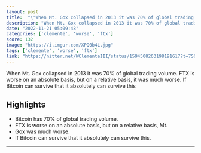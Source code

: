 ```yaml
---
layout: post
title:  "\"When Mt. Gox collapsed in 2013 it was 70% of global trading volume. FTX was only 10%. FTX is worse on an absolute basis, but on a relative basis, Mt. Gox was much worse. If Bitcoin can survive that it absolutely can survive this.\""
description: "When Mt. Gox collapsed in 2013 it was 70% of global trading volume. FTX is worse on an absolute basis, but on a relative basis, it was much worse. If Bitcoin can survive that it absolutely can survive this"
date: "2022-11-21 05:09:48"
categories: ['clemente', 'worse', 'ftx']
score: 132
image: "https://i.imgur.com/XPQ0b4L.jpg"
tags: ['clemente', 'worse', 'ftx']
link: "https://nitter.net/WClementeIII/status/1594508263198191617?t=7SOhA_VZopfpx-LAfu-C4A&amp;s=19"
---
```


When Mt. Gox collapsed in 2013 it was 70% of global trading volume. FTX is worse on an absolute basis, but on a relative basis, it was much worse. If Bitcoin can survive that it absolutely can survive this

## Highlights

- Bitcoin has 70% of global trading volume.
- FTX is worse on an absolute basis, but on a relative basis, Mt.
- Gox was much worse.
- If Bitcoin can survive that it absolutely can survive this.

---
